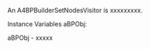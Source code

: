 An A4BPBuilderSetNodesVisitor is xxxxxxxxx.

Instance Variables
	aBPObj:		<Object>

aBPObj
	- xxxxx
